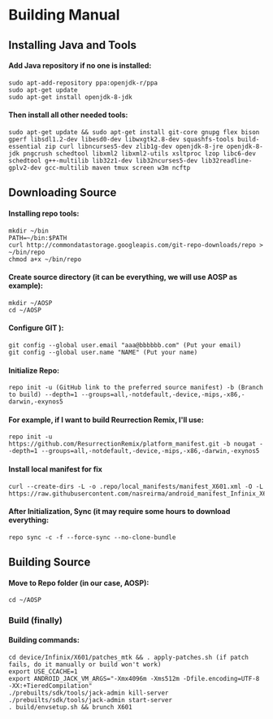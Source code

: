 # Building Manual

## Installing Java and Tools

#### Add Java repository if no one is installed:
```
sudo apt-add-repository ppa:openjdk-r/ppa
sudo apt-get update
sudo apt-get install openjdk-8-jdk
```
#### Then install all other needed tools:
```
sudo apt-get update && sudo apt-get install git-core gnupg flex bison gperf libsdl1.2-dev libesd0-dev libwxgtk2.8-dev squashfs-tools build-essential zip curl libncurses5-dev zlib1g-dev openjdk-8-jre openjdk-8-jdk pngcrush schedtool libxml2 libxml2-utils xsltproc lzop libc6-dev schedtool g++-multilib lib32z1-dev lib32ncurses5-dev lib32readline-gplv2-dev gcc-multilib maven tmux screen w3m ncftp
```
## Downloading Source

#### Installing repo tools:
```
mkdir ~/bin
PATH=~/bin:$PATH
curl http://commondatastorage.googleapis.com/git-repo-downloads/repo > ~/bin/repo
chmod a+x ~/bin/repo
```
#### Create source directory (it can be everything, we will use AOSP as example):
```
mkdir ~/AOSP
cd ~/AOSP
```
#### Configure GIT ):
```
git config --global user.email "aaa@bbbbbb.com" (Put your email) 
git config --global user.name "NAME" (Put your name)
```
#### Initialize Repo:
```
repo init -u (GitHub link to the preferred source manifest) -b (Branch to build) --depth=1 --groups=all,-notdefault,-device,-mips,-x86,-darwin,-exynos5
```
#### For example, if I want to build Reurrection Remix, I'll use:
```
repo init -u https://github.com/ResurrectionRemix/platform_manifest.git -b nougat --depth=1 --groups=all,-notdefault,-device,-mips,-x86,-darwin,-exynos5
```
#### Install local manifest for fix
```
curl --create-dirs -L -o .repo/local_manifests/manifest_X601.xml -O -L https://raw.githubusercontent.com/nasreirma/android_manifest_Infinix_X601/master/manifest_X601.xml
```
#### After Initialization, Sync (it may require some hours to download everything:
```
repo sync -c -f --force-sync --no-clone-bundle
``` 
## Building Source

#### Move to Repo folder (in our case, AOSP):
```
cd ~/AOSP
```

### Build (finally)

#### Building commands:
```
cd device/Infinix/X601/patches_mtk && . apply-patches.sh (if patch fails, do it manually or build won't work)
export USE_CCACHE=1
export ANDROID_JACK_VM_ARGS="-Xmx4096m -Xms512m -Dfile.encoding=UTF-8 -XX:+TieredCompilation"
./prebuilts/sdk/tools/jack-admin kill-server
./prebuilts/sdk/tools/jack-admin start-server
. build/envsetup.sh && brunch X601
```

